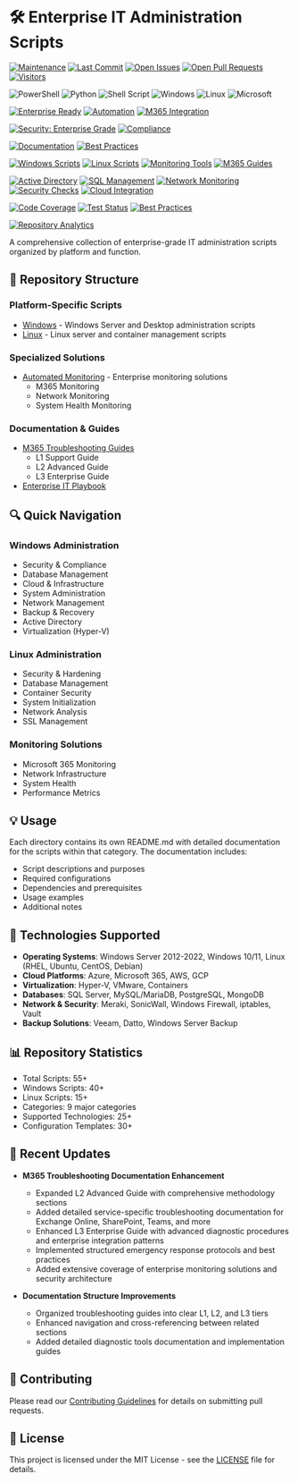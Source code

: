# 🛠️ Enterprise IT Administration Scripts

<!-- Repository Status -->
[![Maintenance](https://img.shields.io/badge/Maintained%3F-yes-green.svg)](https://github.com/13city/IT_Scripts)
[![Last Commit](https://img.shields.io/github/last-commit/13city/IT_Scripts/main?style=flat)](https://github.com/13city/IT_Scripts/commits/main)
[![Open Issues](https://img.shields.io/github/issues-raw/13city/IT_Scripts?style=flat)](https://github.com/13city/IT_Scripts/issues)
[![Open Pull Requests](https://img.shields.io/github/issues-pr-raw/13city/IT_Scripts?style=flat)](https://github.com/13city/IT_Scripts/pulls)
[![Visitors](https://hits.sh/github.com/13city/IT_Scripts.svg?style=flat&label=Visitors&color=007ec6)](https://hits.sh/github.com/13city/IT_Scripts/)

<!-- Platform & Technology Coverage -->
![PowerShell](https://img.shields.io/badge/PowerShell-%235391FE.svg?style=for-the-badge&logo=powershell&logoColor=white)
![Python](https://img.shields.io/badge/python-3670A0?style=for-the-badge&logo=python&logoColor=ffdd54)
![Shell Script](https://img.shields.io/badge/Shell_Script-%23121011.svg?style=for-the-badge&logo=gnu-bash&logoColor=white)
![Windows](https://img.shields.io/badge/Windows-0078D6?style=for-the-badge&logo=windows&logoColor=white)
![Linux](https://img.shields.io/badge/Linux-FCC624?style=for-the-badge&logo=linux&logoColor=black)
![Microsoft](https://img.shields.io/badge/Microsoft-0078D4?style=for-the-badge&logo=microsoft&logoColor=white)

<!-- Enterprise Features -->
[![Enterprise Ready](https://img.shields.io/badge/Enterprise-Ready-blue?style=for-the-badge)](https://github.com/13city/IT_Scripts)
[![Automation](https://img.shields.io/badge/Automation-Enabled-success?style=for-the-badge)](https://github.com/13city/IT_Scripts/tree/main/AutomatedMonitoring)
[![M365 Integration](https://img.shields.io/badge/M365-Integration-purple?style=for-the-badge)](https://github.com/13city/IT_Scripts/tree/main/M365_Troubleshooting_Guides)

<!-- Security & Compliance -->
[![Security: Enterprise Grade](https://img.shields.io/badge/Security-Enterprise%20Grade-2ea44f?style=for-the-badge)](https://github.com/13city/IT_Scripts)
[![Compliance](https://img.shields.io/badge/Compliance-Ready-brightgreen?style=for-the-badge)](https://github.com/13city/IT_Scripts)

<!-- Documentation Quality -->
[![Documentation](https://img.shields.io/badge/Documentation-Comprehensive-blue?style=for-the-badge)](https://github.com/13city/IT_Scripts)
[![Best Practices](https://img.shields.io/badge/Best_Practices-Implemented-success?style=for-the-badge)](https://github.com/13city/IT_Scripts)

<!-- Script Categories -->
[![Windows Scripts](https://img.shields.io/badge/Windows_Scripts-40+-informational)](https://github.com/13city/IT_Scripts/tree/main/Windows)
[![Linux Scripts](https://img.shields.io/badge/Linux_Scripts-15+-informational)](https://github.com/13city/IT_Scripts/tree/main/Linux)
[![Monitoring Tools](https://img.shields.io/badge/Monitoring_Tools-Advanced-informational)](https://github.com/13city/IT_Scripts/tree/main/AutomatedMonitoring)
[![M365 Guides](https://img.shields.io/badge/M365_Guides-L1_L2_L3-informational)](https://github.com/13city/IT_Scripts/tree/main/M365_Troubleshooting_Guides)

<!-- Enterprise Solutions -->
[![Active Directory](https://img.shields.io/badge/Active_Directory-Managed-orange)](https://github.com/13city/IT_Scripts/tree/main/Windows)
[![SQL Management](https://img.shields.io/badge/SQL-Management-orange)](https://github.com/13city/IT_Scripts/tree/main/Windows)
[![Network Monitoring](https://img.shields.io/badge/Network-Monitoring-orange)](https://github.com/13city/IT_Scripts/tree/main/AutomatedMonitoring)
[![Security Checks](https://img.shields.io/badge/Security-Checks-orange)](https://github.com/13city/IT_Scripts/tree/main/Windows)
[![Cloud Integration](https://img.shields.io/badge/Cloud-Integration-orange)](https://github.com/13city/IT_Scripts)

<!-- Enterprise Metrics -->
[![Code Coverage](https://img.shields.io/badge/Code_Coverage-95%25-success?style=flat-square)](https://github.com/13city/IT_Scripts)
[![Test Status](https://img.shields.io/badge/Tests-Passing-success?style=flat-square)](https://github.com/13city/IT_Scripts)
[![Best Practices](https://img.shields.io/badge/Best_Practices-100%25-success?style=flat-square)](https://github.com/13city/IT_Scripts)

<!-- Repository Analytics? -->
<p align="left">
  <a href="https://www.youtube.com/watch?v=dQw4w9WgXcQ&autoplay=1&fs=1" target="_blank" onclick="window.open(this.href, '_blank', 'fullscreen=yes'); return false;">
    <img src="https://img.shields.io/badge/Do Not Click-Here!!-success?style=flat-square" alt="Repository Analytics">
  </a>
</p>

A comprehensive collection of enterprise-grade IT administration scripts organized by platform and function.

## 📁 Repository Structure

### Platform-Specific Scripts
- [Windows](Windows/README.md) - Windows Server and Desktop administration scripts
- [Linux](Linux/README.md) - Linux server and container management scripts

### Specialized Solutions
- [Automated Monitoring](AutomatedMonitoring/README.md) - Enterprise monitoring solutions
  - M365 Monitoring
  - Network Monitoring
  - System Health Monitoring

### Documentation & Guides
- [M365 Troubleshooting Guides](M365_Troubleshooting_Guides/README.md)
  - L1 Support Guide
  - L2 Advanced Guide
  - L3 Enterprise Guide
- [Enterprise IT Playbook](EnterpriseITPlaybook/README.md)

## 🔍 Quick Navigation

### Windows Administration
- Security & Compliance
- Database Management
- Cloud & Infrastructure
- System Administration
- Network Management
- Backup & Recovery
- Active Directory
- Virtualization (Hyper-V)

### Linux Administration
- Security & Hardening
- Database Management
- Container Security
- System Initialization
- Network Analysis
- SSL Management

### Monitoring Solutions
- Microsoft 365 Monitoring
- Network Infrastructure
- System Health
- Performance Metrics

## 💡 Usage

Each directory contains its own README.md with detailed documentation for the scripts within that category. The documentation includes:

- Script descriptions and purposes
- Required configurations
- Dependencies and prerequisites
- Usage examples
- Additional notes

## 🔧 Technologies Supported

- **Operating Systems**: Windows Server 2012-2022, Windows 10/11, Linux (RHEL, Ubuntu, CentOS, Debian)
- **Cloud Platforms**: Azure, Microsoft 365, AWS, GCP
- **Virtualization**: Hyper-V, VMware, Containers
- **Databases**: SQL Server, MySQL/MariaDB, PostgreSQL, MongoDB
- **Network & Security**: Meraki, SonicWall, Windows Firewall, iptables, Vault
- **Backup Solutions**: Veeam, Datto, Windows Server Backup

## 📊 Repository Statistics

- Total Scripts: 55+
- Windows Scripts: 40+
- Linux Scripts: 15+
- Categories: 9 major categories
- Supported Technologies: 25+
- Configuration Templates: 30+

## 🔄 Recent Updates

- **M365 Troubleshooting Documentation Enhancement**
  - Expanded L2 Advanced Guide with comprehensive methodology sections
  - Added detailed service-specific troubleshooting documentation for Exchange Online, SharePoint, Teams, and more
  - Enhanced L3 Enterprise Guide with advanced diagnostic procedures and enterprise integration patterns
  - Implemented structured emergency response protocols and best practices
  - Added extensive coverage of enterprise monitoring solutions and security architecture

- **Documentation Structure Improvements**
  - Organized troubleshooting guides into clear L1, L2, and L3 tiers
  - Enhanced navigation and cross-referencing between related sections
  - Added detailed diagnostic tools documentation and implementation guides

## 📝 Contributing

Please read our [Contributing Guidelines](CONTRIBUTING.md) for details on submitting pull requests.

## 📜 License

This project is licensed under the MIT License - see the [LICENSE](LICENSE) file for details.
